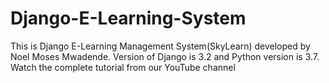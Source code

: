 # Django-E-Learning-System
This is Django E-Learning Management System(SkyLearn) developed by Noel Moses Mwadende. Version of Django is 3.2 and Python version is 3.7. Watch the complete tutorial from
our YouTube channel 
